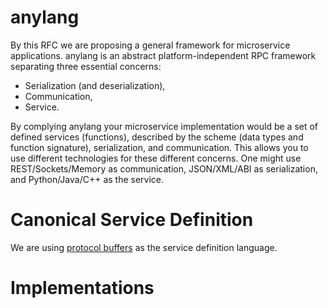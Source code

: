 # anylang
By this RFC we are proposing a general framework for microservice applications. anylang is an abstract platform-independent RPC framework separating three essential concerns:
*  Serialization (and deserialization),
*  Communication,
*  Service.

By complying anylang your microservice implementation would be a set of defined services (functions), described by the scheme (data types and function signature), serialization, and communication. This allows you to use different technologies for these different concerns. One might use REST/Sockets/Memory as communication, JSON/XML/ABI as serialization, and Python/Java/C++ as the service.


# Canonical Service Definition

We are using [protocol buffers](https://developers.google.com/protocol-buffers/) as the service definition language.


# Implementations
